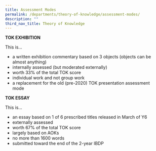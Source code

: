 ```yaml
---
title: Assessment Modes
permalink: /departments/theory-of-knowledge/assessment-modes/
description: ""
third_nav_title: Theory of Knowledge
---
```


**TOK EXHIBITION**

This is…

*   a written exhibition commentary based on 3 objects (objects can be almost anything)
*   internally assessed (but moderated externally)
*   worth 33% of the total TOK score
*   individual work and not group work
*   a replacement for the old (pre-2020) TOK presentation assessment mode

**TOK ESSAY**

This is…

*   an essay based on 1 of 6 prescribed titles released in March of Y6
*   externally assessed
*   worth 67% of the total TOK score
*   largely based on AOKs
*   no more than 1600 words
*   submitted toward the end of the 2-year IBDP